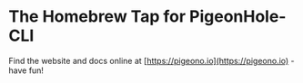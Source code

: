 # The Homebrew Tap for PigeonHole-CLI
Find the website and docs online at [https://pigeono.io](https://pigeono.io) - have fun!